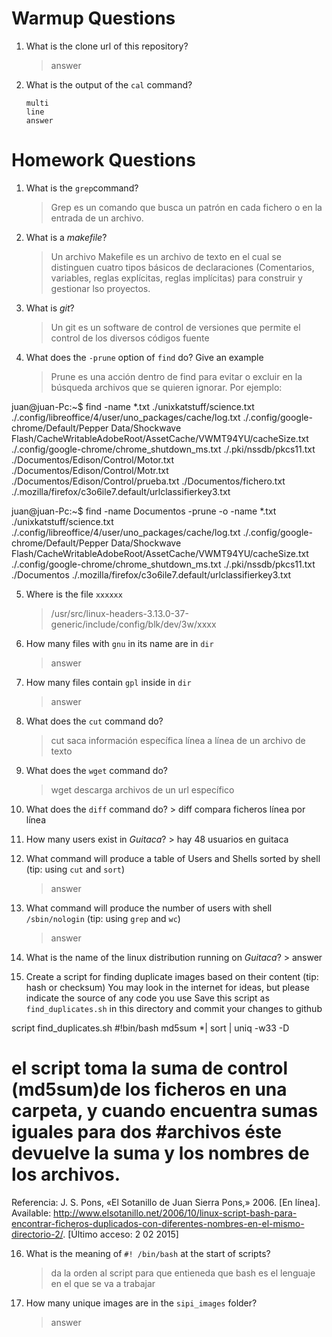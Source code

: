 # Warmup Questions

1.  What is the clone url of this repository?
    >   answer

2.  What is the output of the ``cal`` command?

        multi
        line
        answer

# Homework Questions

1.  What is the ``grep``command?
    >  Grep es un comando que busca un patrón en cada fichero o en la entrada de un archivo.

2.  What is a *makefile*?
    >   Un archivo Makefile es un archivo de texto en el cual se distinguen cuatro tipos básicos de declaraciones (Comentarios, variables, reglas explícitas, reglas implícitas) para construir y gestionar lso proyectos.

3.  What is *git*?
    >   Un git es un software de control de versiones que permite el control de los diversos códigos fuente 

4.  What does the ``-prune`` option of ``find`` do? Give an example
    >   Prune es una acción dentro de find para evitar o excluir en la búsqueda archivos que se quieren ignorar. Por ejemplo:

juan@juan-Pc:~$ find -name  \*.txt 
./unixkatstuff/science.txt 
./.config/libreoffice/4/user/uno_packages/cache/log.txt 
./.config/google-chrome/Default/Pepper Data/Shockwave Flash/CacheWritableAdobeRoot/AssetCache/VWMT94YU/cacheSize.txt 
./.config/google-chrome/chrome_shutdown_ms.txt 
./.pki/nssdb/pkcs11.txt 
./Documentos/Edison/Control/Motor.txt 
./Documentos/Edison/Control/Motr.txt 
./Documentos/Edison/Control/prueba.txt 
./Documentos/fichero.txt 
./.mozilla/firefox/c3o6ile7.default/urlclassifierkey3.txt 

juan@juan-Pc:~$ find -name Documentos -prune -o -name \*.txt 
./unixkatstuff/science.txt 
./.config/libreoffice/4/user/uno_packages/cache/log.txt 
./.config/google-chrome/Default/Pepper Data/Shockwave Flash/CacheWritableAdobeRoot/AssetCache/VWMT94YU/cacheSize.txt 
./.config/google-chrome/chrome_shutdown_ms.txt 
./.pki/nssdb/pkcs11.txt 
./Documentos 
./.mozilla/firefox/c3o6ile7.default/urlclassifierkey3.txt 

5.  Where is the file ``xxxxxx``
    >   /usr/src/linux-headers-3.13.0-37-generic/include/config/blk/dev/3w/xxxx

6.  How many files with ``gnu`` in its name are in ``dir``
    >   answer

7.  How many files contain ``gpl`` inside in ``dir``
    >   answer

8.  What does the ``cut`` command do?
    >   cut saca información específica línea a línea de un archivo de texto 

9.  What does the ``wget`` command do?
    >   wget descarga archivos de un url específico

10.  What does the ``diff`` command do?
    >   diff compara ficheros línea por línea

11.  How many users exist in *Guitaca*?
    >   hay 48 usuarios en guitaca

12. What command will produce a table of Users and Shells sorted by shell (tip: using ``cut`` and ``sort``)
    >   answer

13. What command will produce the number of users with shell ``/sbin/nologin`` (tip: using ``grep`` and ``wc``)
    >   answer

14.  What is the name of the linux distribution running on *Guitaca*?
    >   answer

15. Create a script for finding duplicate images based on their content (tip: hash or checksum)
    You may look in the internet for ideas, but please indicate the source of any code you use
    Save this script as ``find_duplicates.sh`` in this directory and commit your changes to github

   script find_duplicates.sh 
    #!bin/bash
    md5sum *| sort | uniq -w33 -D

# el script toma la suma de control (md5sum)de los ficheros en una carpeta, y cuando encuentra sumas iguales para dos #archivos éste devuelve la suma y los nombres de los archivos.
Referencia: J. S. Pons, «El Sotanillo de Juan Sierra Pons,» 2006. [En línea]. Available: http://www.elsotanillo.net/2006/10/linux-script-bash-para-encontrar-ficheros-duplicados-con-diferentes-nombres-en-el-mismo-directorio-2/. [Último acceso: 2 02 2015]

16. What is the meaning of ``#! /bin/bash`` at the start of scripts?
    >   da la orden al script para que entieneda que bash es el lenguaje en el que se va a trabajar

17. How many unique images are in the ``sipi_images`` folder?
    >   answer
    
